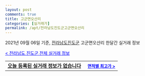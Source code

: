 ```yaml
---
layout: post
comments: true
title: 고군면오산리
categories: [실거래가]
permalink: /apt/전라남도진도군고군면오산리
---
```


2021년 09월 06일 기준, <a href="/apt/전라남도진도군">전라남도진도군</a> 고군면오산리 한달간 실거래 정보

<a style="color: blue;" href="/apt/전라남도진도군">< 전라남도 진도군 전체 실거래 정보</a>
<!---- start ---->
<table>
  <tr>
    <td colspan="4" style="font-weight: bold;"><a href="/apt/전라남도진도군고군면오산리{name_without_space}">오늘 등록된 실거래 정보가 없습니다</a> &nbsp;&nbsp;&nbsp; <a style="color: blue; font-size: smaller;" href="/apt/전라남도진도군고군면오산리{name_without_space}">면적별 최고가 ></a></td>
  </tr>
    
</table>
<!---- end ---->
    